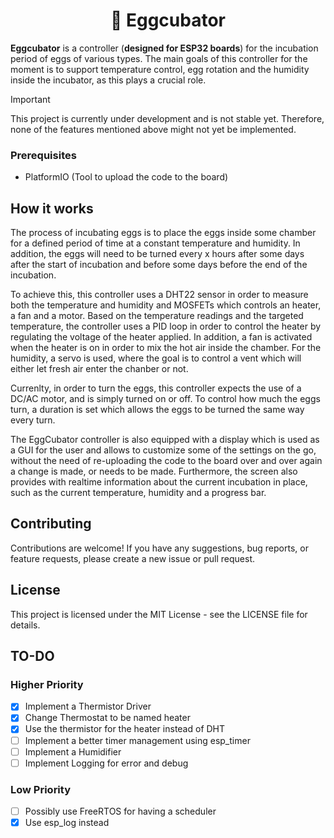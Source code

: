 <div align="center"><h1>🥚 Eggcubator</h1></div>

**Eggcubator** is a controller (**designed for ESP32 boards**) for the incubation period of eggs of various types.
The main goals of this controller for the moment is to support temperature control,
egg rotation and the humidity inside the incubator, as this plays a crucial role.

> [!IMPORTANT]
> This project is currently under development and is not stable yet. Therefore,
> none of the features mentioned above might not yet be implemented.

### Prerequisites

- PlatformIO (Tool to upload the code to the board)

## How it works

The process of incubating eggs is to place the eggs inside some chamber for a defined period of time at a constant temperature and humidity.
In addition, the eggs will need to be turned every x hours after some days after the start of incubation and before some days before the end of the incubation.

To achieve this, this controller uses a DHT22 sensor in order to measure both the temperature and humidity and MOSFETs which controls an heater, a fan and a motor.
Based on the temperature readings and the targeted temperature, the controller uses a PID loop in order to control the heater by regulating the voltage
of the heater applied. In addition, a fan is activated when the heater is on in order to mix the hot air inside the chamber. For the humidity, a servo is used,
where the goal is to control a vent which will either let fresh air enter the chanber or not.

Currenlty, in order to turn the eggs, this controller expects the use of a DC/AC motor, and is simply turned on or off. To control how much the eggs turn,
a duration is set which allows the eggs to be turned the same way every turn.

The EggCubator controller is also equipped with a display which is used as a GUI for the user and allows to customize some of the settings on the go, without the need
of re-uploading the code to the board over and over again a change is made, or needs to be made.
Furthermore, the screen also provides with realtime information about the current incubation in place, such as the current temperature,
humidity and a progress bar.

## Contributing

Contributions are welcome! If you have any suggestions, bug reports, or feature requests, please create a new issue or pull request.

## License

This project is licensed under the MIT License - see the LICENSE file for details.

## TO-DO

### Higher Priority

- [x] Implement a Thermistor Driver
- [x] Change Thermostat to be named heater
- [x] Use the thermistor for the heater instead of DHT
- [ ] Implement a better timer management using esp_timer
- [ ] Implement a Humidifier
- [ ] Implement Logging for error and debug

### Low Priority

- [ ] Possibly use FreeRTOS for having a scheduler
- [x] Use esp_log instead
